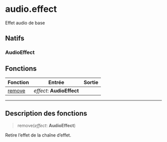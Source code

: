 # audio.effect

Effet audio de base
## Natifs
### AudioEffect
## Fonctions
|Fonction|Entrée|Sortie|
|-|-|-|
|[remove](#func_0)|*effect*: **AudioEffect**||


***
## Description des fonctions

<a id="func_0"></a>
> remove(*effect*: **AudioEffect**)

Retire l’effet de la chaîne d’effet.

